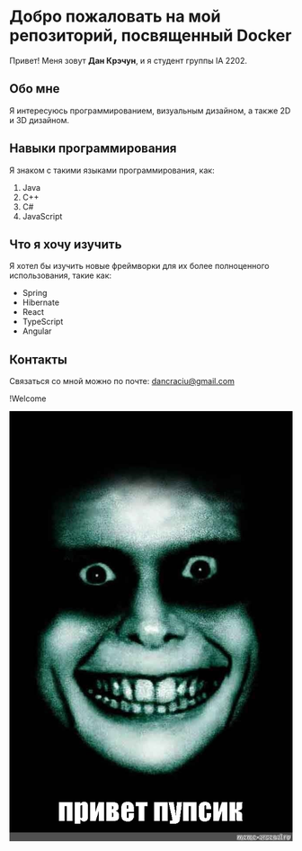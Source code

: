 # Добро пожаловать на мой репозиторий, посвященный Docker

Привет! Меня зовут **Дан Крэчун**, и я студент группы IA 2202. 

## Обо мне

Я интересуюсь программированием, визуальным дизайном, а также 2D и 3D дизайном.

## Навыки программирования

Я знаком с такими языками программирования, как:

1. Java
2. C++
3. C#
4. JavaScript

## Что я хочу изучить

Я хотел бы изучить новые фреймворки для их более полноценного использования, такие как:

- Spring
- Hibernate
- React
- TypeScript
- Angular

## Контакты

Связаться со мной можно по почте: dancraciu@gmail.com

!Welcome


![Welcome](https://github.com/Arcedii/Docker-/blob/main/images/b0e8ca0c4759744b7eacf4639fa80cd5.jpg)
